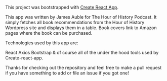 This project was bootstrapped with [Create React App](https://github.com/facebookincubator/create-react-app).

This app was written by James Auble for The Hour of History Podcast. It simply fetches all book recommendations from the Hour of History Wordpress site and displays them in a table. Book covers link to Amazon pages where the book can be purchased.

Technologies used by this app are:

React
Axios
Bootstrap
& of course all of the under the hood tools used by Create-react-app.

Thanks for checking out the repository and feel free to make a pull request if you have something to add or file an issue if you got one!
